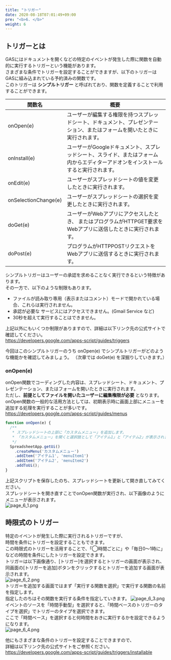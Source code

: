 ```yaml
---
title: "トリガー"
date: 2020-08-18T07:01:49+09:00
pre: "<b>6. </b>"
weight: 6
---
```

## トリガーとは
GASにはドキュメントを開くなどの特定のイベントが発生した際に関数を自動的に実行するトリガーという機能があります。  
さまざまな条件でトリガーを設定することができますが、以下のトリガーはGASに組み込まれている予約済みの関数です。  
このトリガーは **シンプルトリガー** と呼ばれており、関数を定義することで利用することができます。  

| 関数名 | 概要 |
| --- | --- |
| onOpen(e) | ユーザーが編集する権限を持つスプレッドシート、ドキュメント、プレゼンテーション、またはフォームを開いたときに実行されます。 |
| onInstall(e) | ユーザーがGoogleドキュメント、スプレッドシート、スライド、またはフォーム内からエディターアドオンをインストールすると実行されます。 |
| onEdit(e) | ユーザーがスプレッドシートの値を変更したときに実行されます。 |
| onSelectionChange(e) | ユーザーがスプレッドシートの選択を変更したときに実行されます。 |
| doGet(e) | ユーザーがWebアプリにアクセスしたとき、 またはプログラムがHTTPGET要求をWebアプリに送信したときに実行されます。 |
| doPost(e) | プログラムがHTTPPOSTリクエストをWebアプリに送信するときに実行されます。 |

シンプルトリガーはユーザーの承認を求めることなく実行できるという特徴があります。  
その一方で、以下のような制限もあります。
- ファイルが読み取り専用（表示またはコメント）モードで開かれている場合、これらは実行されません。
- 承認が必要な サービスにはアクセスできません。(Gmail Service など)
- 30秒を超えて実行することはできません。

上記以外にもいくつか制限がありますので、詳細は以下リンク先の公式サイトで確認してください。  
https://developers.google.com/apps-script/guides/triggers

今回はこのシンプルトリガーのうち onOpen(e) でシンプルトリガーがどのような機能かを確認してみましょう。
（次章では doGet(e) を深掘りしていきます。）

### onOpen(e)
onOpen関数でコーディングした内容は、スプレッドシート、ドキュメント、プレゼンテーション、またはフォームを開いたときに実行されます。  
ただし、**前提としてファイルを開いたユーザーに編集権限が必要** となります。  
onOpen関数の一般的な活用方法としては、初期表示時に画面上部にメニューを追加する処理を実行することが多いです。  
https://developers.google.com/apps-script/guides/menus
```js
function onOpen(e) {
  /**
   * スプレッドシートの上部に「カスタムメニュー」を追加します。
   * 「カスタムメニュー」を開くと選択肢として「アイテム1」と「アイテム2」が表示されます。
   */
  SpreadsheetApp.getUi()
    .createMenu('カスタムメニュー')
    .addItem('アイテム1', 'menuItem1')
    .addItem('アイテム2', 'menuItem2')
    .addToUi();
}
```
上記スクリプトを保存したのち、スプレッドシートを更新して開き直してみてください。  
スプレッドシートを開き直すことでonOpen関数が実行され、以下画像のようにメニューが表示されます。  
![page_6_1.png](../img/page_6_1.png)

## 時限式のトリガー
特定のイベントが発生した際に実行されるトリガーですが、  
時間を条件にトリガーを設定することもできます。  
この時限式のトリガーを活用することで、「◯時間ごとに」や「毎日0〜1時に」などの時間を条件にしたトリガーを設定できます。  
トリガ＝は以下画像通り、[トリガー]を選択するとトリガーの画面が表示され、  
同画面の[トリガーを追加]ボタンをクリックするとトリガーを追加する画面が表示されます。  
![page_6_2.png](../img/page_6_2.png)  
トリガ＝を追加する画面ではまず「実行する関数を選択」で実行する関数の名前を指定します。  
指定したのちはその関数を実行する条件を指定していきます。
![page_6_3.png](../img/page_6_3.png)  
イベントのソースを「時間手動型」を選択すると、「時間ベースのトリガーのタイプを選択」でトリガーのタイプを選択できます。  
ここで「時間ベース」を選択すると何時間をおきに実行するかを設定できるようになります。  
![page_6_4.png](../img/page_6_4.png)  

他にもさまざまな条件のトリガーを設定することできますので、  
詳細は以下リンク先の公式サイトをご参照ください。
https://developers.google.com/apps-script/guides/triggers/installable
